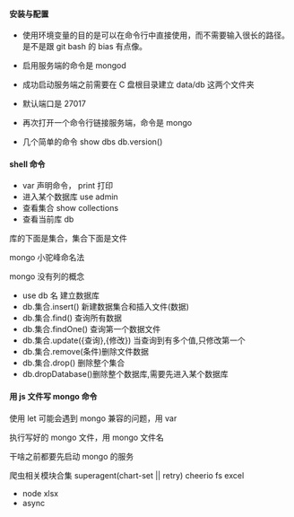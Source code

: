 #### 安装与配置

- 使用环境变量的目的是可以在命令行中直接使用，而不需要输入很长的路径。是不是跟 git bash 的 bias 有点像。
- 启用服务端的命令是 mongod
- 成功启动服务端之前需要在 C 盘根目录建立 data/db 这两个文件夹
- 默认端口是 27017

- 再次打开一个命令行链接服务端，命令是 mongo
- 几个简单的命令 show dbs db.version()

#### shell 命令

- var 声明命令， print 打印
- 进入某个数据库 use admin
- 查看集合 show collections
- 查看当前库 db

库的下面是集合，集合下面是文件

mongo 小驼峰命名法

mongo 没有列的概念

- use db 名 建立数据库
- db.集合.insert() 新建数据集合和插入文件(数据)
- db.集合.find() 查询所有数据
- db.集合.findOne() 查询第一个数据文件
- db.集合.update({查询},{修改}) 当查询到有多个值,只修改第一个
- db.集合.remove(条件)删除文件数据
- db.集合.drop() 删除整个集合
- db.dropDatabase()删除整个数据库,需要先进入某个数据库

#### 用 js 文件写 mongo 命令

使用 let 可能会遇到 mongo 兼容的问题，用 var

执行写好的 mongo 文件，用 mongo 文件名

干啥之前都要先启动 mongo 的服务

爬虫相关模块合集
superagent(chart-set || retry)
cheerio
fs
excel

- node xlsx
- async
